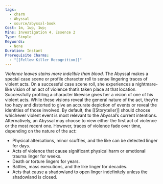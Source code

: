 ```yaml
---
tags:
  - charm
  - Abyssal
  - source/abyssal-book
Cost: 1m, 1wp, 1wp; 
Mins: Investigation 4, Essence 2
Type: Simple
Keywords:
  - None
Duration: Instant
Prerequisite Charms:
  - "[[Fellow Killer Recognition]]"
---
```

*Violence leaves stains more indelible than blood.*
The Abyssal makes a special case scene or profile character roll to sense lingering traces of violent acts.
On a successful case scene roll, she experiences a nightmare-like vision of an act of violence that’s taken place at that location. Successfully profiling a character likewise gives her a vision of one of his violent acts. While these visions reveal the general nature of the act, they’re too hazy and distorted to give an accurate depiction of events or reveal the identities of those involved.
By default, the [[Storyteller]] should choose whichever violent event is most relevant to the Abyssal’s current intentions. Alternatively, an Abyssal may choose to view either the first act of violence or the most recent one. However, traces of violence fade over time, depending on the nature of the act:
 - Physical altercations, minor scuffles, and the like can be detected linger for days.
 - Acts of violence that cause significant physical harm or emotional trauma linger for weeks.
 - Death or torture lingers for years.
 - Battles, mass executions, and the like linger for decades.
 - Acts that cause a shadowland to open linger indefinitely unless the shadowland is closed.